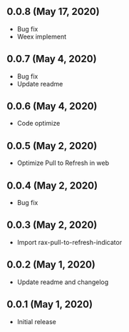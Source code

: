 ## 0.0.8 (May 17, 2020)

* Bug fix
* Weex implement

## 0.0.7 (May 4, 2020)

* Bug fix
* Update readme

## 0.0.6 (May 4, 2020)

* Code optimize

## 0.0.5 (May 2, 2020)

* Optimize Pull to Refresh in web

## 0.0.4 (May 2, 2020)

* Bug fix

## 0.0.3 (May 2, 2020)

* Import rax-pull-to-refresh-indicator

## 0.0.2 (May 1, 2020)

* Update readme and changelog

## 0.0.1 (May 1, 2020)

* Initial release
